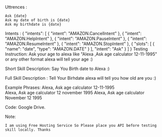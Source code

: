 Uttrences :

	Ask {date}
	Ask my date of birth is {date}
	Ask my birthdate is {date}

Intents :
	{
	  "intents": [
		{
		  "intent": "AMAZON.CancelIntent"
		},
		{
		  "intent": "AMAZON.HelpIntent"
		},
		{
		  "intent": "AMAZON.PauseIntent"
		},
		{
		  "intent": "AMAZON.ResumeIntent"
		},
		{
		  "intent": "AMAZON.StopIntent"
		},
		{
		  "slots": [
			{
			  "name": "date",
			  "type": "AMAZON.DATE"
			}
		  ],
		  "intent": "Ask"
		}
	  ]
	}
Testing Instruction:
	Ask your age to alexa like "Alexa ,Ask age calculator 12-11-1995" or any other format alexa will tell your age :) 

Short Skill Description:
	Say You Birth date to Alexa :)

Full Skill Description :
	Tell Your Birhdate alexa will tell you how old are you :)

Example Phrases:
	Alexa, Ask age calculator 12-11-1995 	
	Alexa, Ask age calculator 12 november 1995
	Alexa, Ask age calculator November 12 1995

Code:
	Google Drive.
	
Note:

	I am using Free Hosting Service So Please place you API before testing skill locally. Thanks 
